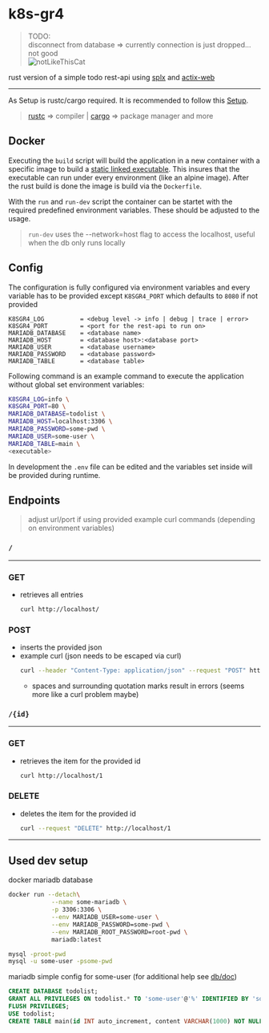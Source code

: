 # k8s-gr4

> TODO: \
> disconnect from database => currently connection is just dropped... not good \
> ![notLikeThisCat](https://cdn.discordapp.com/emojis/900341955244990504.webp?size=44&quality=lossless)

rust version of a simple todo rest-api using [splx](https://github.com/launchbadge/sqlx) and [actix-web](https://github.com/actix/actix-web)

---
As Setup is rustc/cargo required. It is recommended to follow this [Setup](https://www.rust-lang.org/tools/install).
> [rustc](https://www.rust-lang.org/) => compiler | [cargo](https://doc.rust-lang.org/cargo/guide/why-cargo-exists.html) => package manager and more

## Docker
Executing the `build` script will build the application in a new container with a specific image to build a [static linked executable](https://stackoverflow.com/questions/49098753/unable-to-run-a-docker-image-with-a-rust-executable). This insures that the executable can run under every environment (like an alpine image).
After the rust build is done the image is build via the `Dockerfile`.

With the `run` and `run-dev` script the container can be startet with the required predefined environment variables. These should be adjusted to the usage.
> `run-dev` uses the --network=host flag to access the localhost, useful when the db only runs locally

## Config
The configuration is fully configured via environment variables and every variable has to be provided except `K8SGR4_PORT` which defaults to `8080` if not provided
```
K8SGR4_LOG          = <debug level -> info | debug | trace | error>
K8SGR4_PORT         = <port for the rest-api to run on>
MARIADB_DATABASE    = <database name>
MARIADB_HOST        = <database host>:<database port>
MARIADB_USER        = <database username>
MARIADB_PASSWORD    = <database password>
MARIADB_TABLE       = <database table>
```
Following command is an example command to execute the application without global set environment variables:
```sh
K8SGR4_LOG=info \
K8SGR4_PORT=80 \
MARIADB_DATABASE=todolist \
MARIADB_HOST=localhost:3306 \
MARIADB_PASSWORD=some-pwd \
MARIADB_USER=some-user \
MARIADB_TABLE=main \
<executable>
```
In development the `.env` file can be edited and the variables set inside will be provided during runtime.

## Endpoints
> adjust url/port if using provided example curl commands (depending on environment variables)
### `/`
----
### GET
- retrieves all entries
    ```sh
    curl http://localhost/
    ```
### POST
- inserts the provided json
- example curl (json needs to be escaped via curl)
    ```sh
    curl --header "Content-Type: application/json" --request "POST" http://localhost/ --data {\"content\":\"test-todo\"}
    ```
    - spaces and surrounding quotation marks result in errors (seems more like a curl problem maybe)

### `/{id}`
----
### GET
- retrieves the item for the provided id
    ```sh
    curl http://localhost/1
    ```
### DELETE
- deletes the item for the provided id
    ```sh
    curl --request "DELETE" http://localhost/1
    ```

---
## Used dev setup
docker mariadb database
```sh
docker run --detach\
            --name some-mariadb \
            -p 3306:3306 \
            --env MARIADB_USER=some-user \
            --env MARIADB_PASSWORD=some-pwd \
            --env MARIADB_ROOT_PASSWORD=root-pwd \
            mariadb:latest
```
```sh
mysql -proot-pwd
mysql -u some-user -psome-pwd
```
mariadb simple config for some-user (for additional help see [db/doc](https://github.com/importPI19fromDHGE/k8s-gr4/tree/main/db/doku))
```sql
CREATE DATABASE todolist;
GRANT ALL PRIVILEGES ON todolist.* TO 'some-user'@'%' IDENTIFIED BY 'some-pwd';
FLUSH PRIVILEGES;
USE todolist;
CREATE TABLE main(id INT auto_increment, content VARCHAR(1000) NOT NULL, PRIMARY KEY(id));
```
